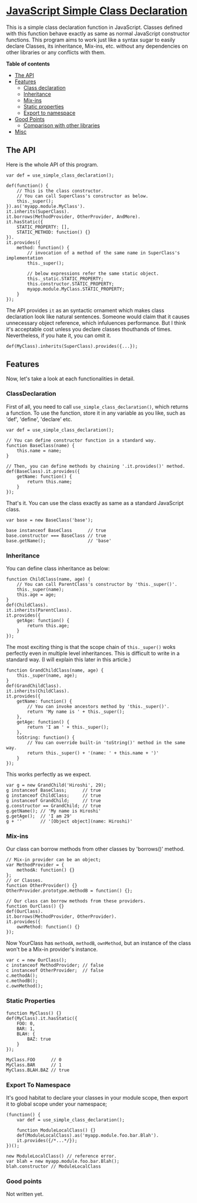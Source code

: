 <a name="README">[JavaScript Simple Class Declaration](http://github.com/kuwabarahiroshi/JavaScript-Simple-Class-Declaration)</a>
=======
This is a simple class declaration function in JavaScript.
Classes defined with this function behave exactly as same as normal JavaScript constructor functions.
This program aims to work just like a syntax sugar to easily declare Classes, its inheritance, Mix-ins, etc. without any dependencies on other libraries or any conflicts with them.

**Table of contents**

* [The API](#TheAPI)
* [Features](#Features)
  * [Class declaration](#ClassDeclaration)
  * [Inheritance](#Inheritance)
  * [Mix-ins](#Mixins)
  * [Static properties](#StaticProperties)
  * [Export to namespace](#ExportToNamespace)
* [Good Points](#GoodPoints)
  * [Comparison with other libraries](#Comparison)
* [Misc](#Misc)


## <a name="TheAPI">The API</a>

Here is the whole API of this program.

	var def = use_simple_class_declaration();
	
	def(function() {
	    // This is the class constructor.
	    // You can call SuperClass's constructor as below.
	    this._super();
	}).as('myapp.module.MyClass').
	it.inherits(SuperClass).
	it.borrows(MethodProvider, OtherProvider, AndMore).
	it.hasStatic({
	    STATIC_PROPERTY: [],
	    STATIC_METHOD: function() {}
	}).
	it.provides({
	    method: function() {
	        // invocation of a method of the same name in SuperClass's implementation
	        this._super();
	
	        // below expressions refer the same static object.
	        this._static.STATIC_PROPERTY;
	        this.constructor.STATIC_PROPERTY;
	        myapp.module.MyClass.STATIC_PROPERTY;
	    }
	});

The API provides `it` as an syntactic ornament which makes class declaration look like natural sentences.
Someone would claim that it causes unnecessary object reference, which infuluences performance.
But I think it's acceptable cost unless you declare classes thouthands of times.
Nevertheless, if you hate it, you can omit it.

	def(MyClass).inherits(SuperClass).provides({...});


## <a name="Features">Features</a>

Now, let's take a look at each functionalities in detail.

### <a name="ClassDeclaration">ClassDeclaration</a>

First of all, you need to call `use_simple_class_declaration()`, which returns a function.
To use the function, store it in any variable as you like,
such as 'def', 'define', 'declare' etc.

	var def = use_simple_class_declaration();
	
	// You can define constructor function in a standard way.
	function BaseClass(name) {
	    this.name = name;
	}
	
	// Then, you can define methods by chaining '.it.provides()' method.
	def(BaseClass).it.provides({
	    getName: function() {
	        return this.name;
	    }
	});

That's it.
You can use the class exactly as same as a standard JavaScript class.

	var base = new BaseClass('base');
	
	base instanceof BaseClass      // true
	base.constructor === BaseClass // true
	base.getName();                // 'base'

### <a name="Inheritance">Inheritance</a>

You can define class inheritance as below:

	function ChildClass(name, age) {
	    // You can call ParentClass's constructor by 'this._super()'.
	    this._super(name);
	    this.age = age;
	}
	def(ChildClass).
	it.inherits(ParentClass).
	it.provides({
	    getAge: function() {
	        return this.age;
	    }
	});

The most exciting thing is that the scope chain of `this._super()` woks perfectly even in multiple level inheritances.
This is difficult to write in a standard way. (I will explain this later in this article.)

	function GrandChildClass(name, age) {
	    this._super(name, age);
	}
	def(GrandChildClass).
	it.inherits(ChildClass).
	it.provides({
	    getName: function() {
	        // You can invoke ancestors method by 'this._super()'.
	        return 'My name is ' + this._super();
	    },
	    getAge: function() {
	        return 'I am ' + this._super();
	    },
	    toString: function() {
	        // You can override built-in 'toString()' method in the same way.
	        return this._super() + '(name: ' + this.name + ')'
	    }
	});

This works perfectly as we expect.

	var g = new GrandChild('Hiroshi', 29);
	g instanceof BaseClass;      // true
	g instanceof ChildClass;     // true
	g instanceof GrandChild;     // true
	g.constructor == GrandChild; // true
	g.getName(); // 'My name is Hiroshi'
	g.getAge();  // 'I am 29'
	g + ''       // '[Object object](name: Hiroshi)'

### <a name="Mixins">Mix-ins</a>

Our class can borrow methods from other classes by 'borrows()' method.

	// Mix-in provider can be an object;
	var MethodProvider = {
	    methodA: function() {}
	};
	// or Classes.
	function OtherProvider() {}
	OtherProvider.prototype.methodB = function() {};
	
	// Our class can borrow methods from these providers.
	function OurClass() {}
	def(OurClass).
	it.borrows(MethodProvider, OtherProvider).
	it.provides({
	    ownMethod: function() {}
	});

Now YourClass has `methodA`, `methodB`, `ownMethod`, but an instance of the class won't be a Mix-in provider's instance.

	var c = new OurClass();
	c instanceof MethodProvider; // false
	c instanceof OtherProvider;  // false
	c.methodA();
	c.methodB();
	c.ownMethod();

### <a name="StaticProperties">Static Properties</a>

	function MyClass() {}
	def(MyClass).it.hasStatic({
	    FOO: 0,
	    BAR: 1,
	    BLAH: {
	        BAZ: true
	    }
	});
	
	MyClass.FOO      // 0
	MyClass.BAR      // 1
	MyClass.BLAH.BAZ // true

### <a name="ExportToNamespace">Export To Namespace</a>

It's good habitat to declare your classes in your module scope, then export it to global scope under your namespace;

	(function() {
	    var def = use_simple_class_declaration();
	
	    function ModuleLocalClass() {}
	    def(ModuleLocalClass).as('myapp.module.foo.bar.Blah').
	    it.provides({/*...*/});
	})();
	
	new ModuleLocalClass() // reference error.
	var blah = new myapp.module.foo.bar.Blah();
	blah.constructor // ModuleLocalClass

### <a name="GoodPoints">Good points</a>

Not written yet.
